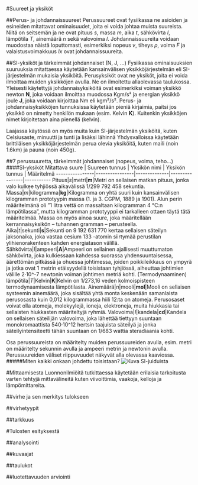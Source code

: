 #Suureet ja yksiköt

##Perus- ja johdannaissuureet
Perussuureet ovat fysiikassa ne asioiden ja esineiden mitattavat ominaisuudet, joita ei voida johtaa muista suureista. Niitä on seitsemän ja ne ovat pituus *s*, massa *m*, aika *t*, sähkövirta *I*, lämpötila *T*, ainemäärä *n* sekä valovoima *l*. Johdannaissuureita voidaan muodostaa näistä loputtomasti, esimerkiksi nopeus *v*, tiheys *ρ*, voima *F* ja valaistusvoimakkuus *lx* ovat johdannaissuureita.

##SI-yksiköt ja tärkeimmät johdannaiset (N, J, ...)
Fysiikassa ominaisuuksien suuruuksia mitattaessa käytetään kansainvälisen yksikköjärjestelmän eli SI-järjestelmän mukaisia yksiköitä. Perusyksiköt ovat ne yksiköt, joita ei voida ilmoittaa muiden yksikköjen avulla. Ne on ilmoitettu allaolevassa taulukossa. Yleisesti käytettyjä johdannaisyksiköitä ovat esimerkiksi voiman yksikkö newton **N**, joka voidaan ilmoittaa muodossa Kgm/s² ja energian yksikkö joule **J**, joka voidaan kirjoittaa Nm eli kgm²/s². Perus- ja johdannaisyksikköjen tunnuksissa käytetään pieniä kirjaimia, paitsi jos yksikkö on nimetty henkilön mukaan (esim. Kelvin **K**). Kuitenkin yksikköjen nimet kirjoitetaan aina pienellä (kelvin).

Laajassa käytössä on myös muita kuin SI-järjestelmän yksiköitä, kuten Celsiusaste, minuutti ja tunti ja lisäksi lähinnä Yhdysvalloissa 
käytetään brittiläisen yksikköjärjestelmän perua olevia yksiköitä, kuten maili (noin 1.6km) ja pauna (noin 450g).

##7 perussuuretta, tärkeimmät johdannaiset (nopeus, voima, teho...)
####SI-yksiköt
Mitattava suure | Suureen tunnus | Yksikön nimi | Yksikön tunnus | Määritelmä
----------------|----------------|--------------|----------------|-----------
Pituus|*s*|metri|**m**|Metri on sellaisen matkan pituus, jonka valo kulkee tyhjiössä aikavälissä 1/299 792 458 sekuntia.
Massa|*m*|kilogramma|**kg**|Kilogramma on yhtä suuri kuin kansainvälisen kilogramman prototyypin massa (1. ja 3. CGPM, 1889 ja 1901). Alun perin määritelmänä oli ”1 litra vettä on massaltaan kilogramman 4 °C:n lämpötilassa”, mutta kilogramman prototyyppi ei tarkalleen ottaen täytä tätä määritelmää. Massa on myös ainoa suure, joka määritellään kerrannaisyksikön – tuhannen gramman – perusteella.
Aika|*t*|sekunti|**s**|Sekunti on 9 192 631 770 kertaa sellaisen säteilyn jaksonaika, joka vastaa cesium 133 -atomin siirtymää perustilan ylihienorakenteen kahden energiatason välillä.
Sähkövirta|*I*|ampeeri|**A**|Ampeeri on sellainen ajallisesti muuttumaton sähkövirta, joka kulkiessaan kahdessa suorassa yhdensuuntaisessa, äärettömän pitkässä ja ohuessa johtimessa, joiden poikkileikkaus on ympyrä ja jotka ovat 1 metrin etäisyydellä toisistaan tyhjiössä, aiheuttaa johtimien välille 2·10^-7 newtonin voiman johtimen metriä kohti. 
(Termodynaaminen) lämpötila|*T*|Kelvin|**K**|Kelvin on 1/273,16 veden kolmoispisteen termodynaamisesta lämpötilasta.
Ainemäärä|*n*|mooli|**mol**|Mooli on sellaisen systeemin ainemäärä, joka sisältää yhtä monta keskenään samanlaista perusosasta kuin 0,012 kilogrammassa hiili 12:ta on atomeja. Perusosaset voivat olla atomeja, molekyylejä, ioneja, elektroneja, muita hiukkasia tai sellaisten hiukkasten määriteltyjä ryhmiä.
Valovoima|*I*|kandela|**cd**|Kandela on sellaisen säteilijän valovoima, joka lähettää tiettyyn suuntaan monokromaattista 540·10^12 hertsin taajuista säteilyä ja jonka säteilyintensiteetti tähän suuntaan on 1/683 wattia steradiaania kohti. 

Osa perussuureista on määritelty muiden perussuureiden avulla, esim. metri on määritelty sekunnin avulla ja ampeeri metrin ja newtonin avulla. Perussuureiden väliset riippuvuudet näkyvät alla olevassa kaaviossa.
#####Miten kaikki onkaan johdettu toisistaan?
![Kuva SI-juiduista](https://upload.wikimedia.org/wikipedia/commons/c/c8/SI_base_unit.svg)
<!---Kuvan tekijä: http://en.wikipedia.org/wiki/User:Dono-->

#Mittaamisesta
Luonnonilmiöitä tutkittaessa käytetään erilaisia tarkoitusta varten tehtyjä mittavälineitä kuten viivoittimia, vaakoja, kelloja ja lämpömittareita. 

##virhe ja sen merkitys tulokseen

##virhetyypit

##tarkkuus


#Tulosten esityksestä

##analysointi

##kuvaajat

##taulukot

##luotettavuuden arviointi
